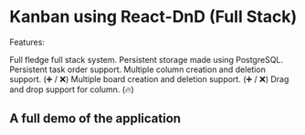 # Kanban using React-DnD (Full Stack)

Features:

Full fledge full stack system.
Persistent storage made using PostgreSQL.
Persistent task order support.
Multiple column creation and deletion support. (➕ / ❌)
Multiple board creation and deletion support. (➕ / ❌)
Drag and drop support for column. (🔥)

## A full demo of the application
